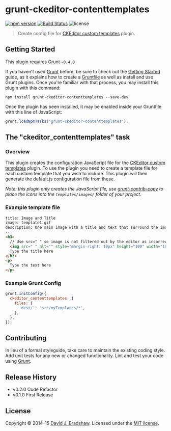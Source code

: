 # grunt-ckeditor-contenttemplates
[![npm version](https://badge.fury.io/js/grunt-ckeditor-contenttemplates.svg)](http://badge.fury.io/js/grunt-ckeditor-contenttemplates)
[![Build Status](https://travis-ci.org/davidjbradshaw/grunt-ckeditor-contenttemplates.svg?branch=master)](https://travis-ci.org/davidjbradshaw/grunt-ckeditor-contenttemplates) 
![license](http://img.shields.io/badge/license-MIT-brightgreen.svg?style=flat)

> Create config file for [CKEditor custom templates](http://ckeditor.com/addon/templates) plugin.

## Getting Started
This plugin requires Grunt `~0.4.0`

If you haven't used [Grunt](http://gruntjs.com/) before, be sure to check out the [Getting Started](http://gruntjs.com/getting-started) guide, as it explains how to create a [Gruntfile](http://gruntjs.com/sample-gruntfile) as well as install and use Grunt plugins. Once you're familiar with that process, you may install this plugin with this command:

```shell
npm install grunt-ckeditor-contenttemplates --save-dev
```

Once the plugin has been installed, it may be enabled inside your Gruntfile with this line of JavaScript:

```js
grunt.loadNpmTasks('grunt-ckeditor-contenttemplates');
```

## The "ckeditor_contenttemplates" task

### Overview
This plugin creates the configuration JavaScript file for the [CKEditor custom templates](http://ckeditor.com/addon/templates) plugin. To use the plugin you need to create a template file for each custom template that you wish to include. This plugin will then generate the default.js configuration file from these.

*Note: this plugin only creates the JavaScript file, use [grunt-contrib-copy](/gruntjs/grunt-contrib-copy) to place the icons into the `templates/images/` folder of your project.*

### Example template file

```html
title: Image and Title
image: template1.gif
description: One main image with a title and text that surround the image.
--
<h3>
  // Use src=" " so image is not filtered out by the editor as incorrect (src is required).
  <img src=" " alt="" style="margin-right: 10px" height="100" width="100" align="left" />
  Type the title here
</h3>
<p>
  Type the text here
</p>
```

### Example Grunt Config

```js
grunt.initConfig({
  ckeditor_contenttemplates: {
    files: {
      'dest/': 'src/myTemplates/*',
    },
  },
});
```

## Contributing
In lieu of a formal styleguide, take care to maintain the existing coding style. Add unit tests for any new or changed functionality. Lint and test your code using [Grunt](http://gruntjs.com/).

## Release History
* v0.2.0 Code Refactor
* v0.1.0 First Release

## License
Copyright &copy; 2014-15 [David J. Bradshaw](https://github.com/davidjbradshaw).
Licensed under the [MIT license](http://opensource.org/licenses/MIT).

